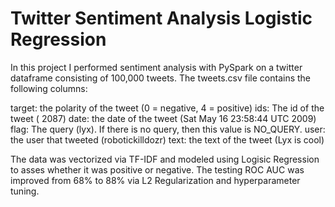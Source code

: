 # Twitter Sentiment Analysis Logistic Regression
In this project I performed sentiment analysis with PySpark on a twitter dataframe consisting of 100,000 tweets. The tweets.csv file contains the following columns:

target: the polarity of the tweet (0 = negative, 4 = positive)
ids: The id of the tweet ( 2087) 
date: the date of the tweet (Sat May 16 23:58:44 UTC 2009)
flag: The query (lyx). If there is no query, then this value is NO_QUERY.
user: the user that tweeted (robotickilldozr)
text: the text of the tweet (Lyx is cool)

The data was vectorized via TF-IDF and modeled using Logisic Regression to asses whether it was positive or negative. The testing ROC AUC was improved from 68% to 88% via L2 Regularization and hyperparameter tuning.

